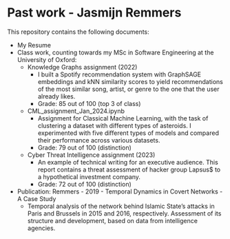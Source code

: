 # Past work - Jasmijn Remmers

This repository contains the following documents:

- My Resume
- Class work, counting towards my MSc in Software Engineering at the University of Oxford:
    - Knowledge Graphs assignment (2022)
        - I built a Spotify recommendation system with GraphSAGE embeddings and kNN similarity scores to yield recommendations of the most similar song, artist, or genre to the one that the user already likes.
        - Grade: 85 out of 100 (top 3 of class)
    - CML_assignment_Jan_2024.ipynb
        - Assignment for Classical Machine Learning, with the task of clustering a dataset with different types of asteroids. I experimented with five different types of models and compared their performance across various datasets.
        - Grade: 79 out of 100 (distinction)
    - Cyber Threat Intelligence assignment (2023)
        - An example of technical writing for an executive audience. This report contains a threat assessment of hacker group Lapsus$ to a hypothetical investment company.
        - Grade: 72 out of 100 (distinction)
- Publication: Remmers - 2019 - Temporal Dynamics in Covert Networks - A Case Study
    - Temporal analysis of the network behind Islamic State’s attacks in Paris and Brussels in 2015 and 2016, respectively. Assessment of its structure and development, based on data from intelligence agencies. 


